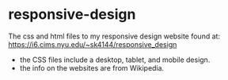 # responsive-design
The css and html files to my responsive design website found at:
https://i6.cims.nyu.edu/~sk4144/responsive_design

- the CSS files include a desktop, tablet, and mobile design.
- the info on the websites are from Wikipedia.